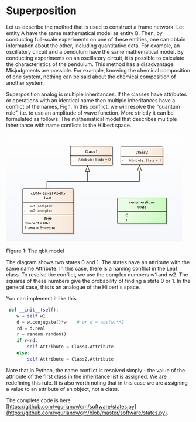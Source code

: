 # Superposition
Let us describe the method that is used to construct a frame network.
Let entity A have the same mathematical model as entity B. Then, by conducting full-scale experiments on one of these entities, one can obtain information about the other, including quantitative data.
For example, an oscillatory circuit and a pendulum have the same mathematical model. By conducting experiments on an oscillatory circuit, it is possible to calculate the characteristics of the pendulum.
This method has a disadvantage. Misjudgments are possible. For example, knowing the chemical composition of one system, nothing can be said about the chemical composition of another system.  
  
Superposition analog is multiple inheritances. If the classes have attributes or operations with an identical name then multiple inheritances have a conflict of the names, Fig.1. In this conflict, we will resolve the "quantum rule", i.e. to use an amplitude of wave function. More strictly it can be formulated as follows. The mathematical model that describes multiple inheritance with name conflicts is the Hilbert space.  


 ![Image](qbit.png)  

 Figure 1: The qbit model  

 The diagram shows two states 0 and 1. The states have an attribute with the same name Attribute. In this case, there is a naming conflict in the Leaf class. To resolve the conflict, we use the complex numbers w1 and w2. The squares of these numbers give the probability of finding a state 0 or 1. In the general case, this is an analogue of the Hilbert's space.  

 You can implement it like this
``` python
 def __init__(self):
    w = self.w1
    d = w.conjugate()*w    # or d = abs(w)**2
    rd = d.real
    r = random.random()
    if r<rd:
        self.Attribute = Class1.Attribute
    else:
        self.Attribute = Class2.Attribute
```
Note that in Python, the name conflict is resolved simply - the value of the attribute of the first class in the inheritance list is assigned. We are redefining this rule. It is also worth noting that in this case we are assigning a value to an attribute of an object, not a class.  

The complete code is here [https://github.com/vgurianov/qm/software/states.py](https://github.com/vgurianov/qm/blob/master/software/states.py).
